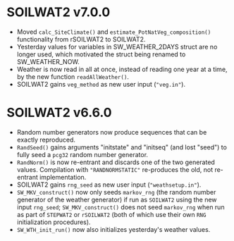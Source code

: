# SOILWAT2 v7.0.0
* Moved `calc_SiteClimate()` and `estimate_PotNatVeg_composition()` 
    functionality from rSOILWAT2 to SOILWAT2.
* Yesterday values for variables in SW_WEATHER_2DAYS struct are no longer used, 
    which motivated the struct being renamed to SW_WEATHER_NOW.
* Weather is now read in all at once, instead of reading one year at a time, by the new function
    `readAllWeather()`.
* SOILWAT2 gains `veg_method` as new user input (`"veg.in"`).

# SOILWAT2 v6.6.0
* Random number generators now produce sequences that can be exactly reproduced.
* `RandSeed()` gains arguments "initstate" and "initseq" (and lost "seed") to
  fully seed a `pcg32` random number generator.
* `RandNorm()` is now re-entrant and discards one of the two generated values.
  Compilation with `"RANDNORMSTATIC"` re-produces the old, not re-entrant
  implementation.
* SOILWAT2 gains `rng_seed` as new user input (`"weathsetup.in"`).
* `SW_MKV_construct()` now only seeds `markov_rng` (the random number generator
  of the weather generator) if run as `SOILWAT2` using the new input `rng_seed`;
  `SW_MKV_construct()` does not seed `markov_rng` when run as part of `STEPWAT2`
  or `rSOILWAT2` (both of which use their own `RNG` initialization procedures).
* `SW_WTH_init_run()` now also initializes yesterday's weather values.
